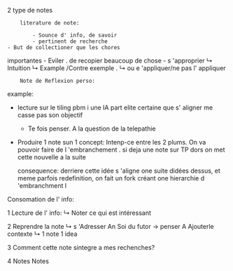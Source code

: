 2 type de notes

		literature de note:

			- Sounce d' info, de savoir
			- pertinent de recherche
	- But de collectioner que les chores
importantes
	- Eviler . de recopier beaucoup de chose
	- s 'approprier
			↳ Intuition
			↳ Example /Contre exemple .
			↳ ou e 'appliquer/ne pas l' appliquer

		Note de Reflexion perso:
example:
- lecture sur le tiling pbm i une IA part elite certaine que s' aligner me casse pas son objectif
	- Te fois penser.
		A la question de la telepathie
- Produire 1 note sun 1 concept:
	Intenp-ce entre les 2 plums.
	On va pouvoir faire de l 'embranchement . si deja une note sur TP dors on met cette nouvelle a la suite

	consequence: derriere cette idée
s 'aligne one suite didées dessus, et meme parfois redefinition, on fait un fork créant one hierarchie d 'embranchment
			l

Consomation de l' info:

1 Lecture de l' info:
	↳ Noter ce qui est intéressant

2 Reprendre la note
		↳ s 'Adresser An Soi du futor → penser
A Ajouterle contexte
			↳ 1 note 1 idea

3 Comment cette note sintegre
a mes rechenches?

4 Notes Notes